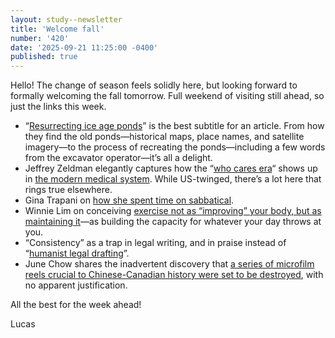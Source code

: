 ```yaml
---
layout: study--newsletter
title: 'Welcome fall'
number: '420'
date: '2025-09-21 11:25:00 -0400'
published: true
---
```


Hello! The change of season feels solidly here, but looking forward to formally welcoming the fall tomorrow. Full weekend of visiting still ahead, so just the links this week. 

- “[Resurrecting ice age ponds](https://www.theguardian.com/environment/2025/sep/20/just-add-water-how-to-bring-back-ancient-plants-in-a-norfolk-ghost-pond)” is the best subtitle for an article. From how they find the old ponds—historical maps, place names, and satellite imagery—to the process of recreating the ponds—including a few words from the excavator operator—it’s all a delight.
- Jeffrey Zeldman elegantly captures how the “[who cares era](https://dansinker.com/posts/2025-05-23-who-cares/)“ shows up in [the modern medical system](https://zeldman.com/2025/09/19/everybodys-lost-it-part-i/). While US-twinged, there’s a lot here that rings true elsewhere.
- Gina Trapani on [how she spent time on sabbatical](https://notetoself.studio/post/when-its-time-to-take-a-sabbatical/).
- Winnie Lim on conceiving [exercise not as “improving” your body, but as maintaining it](https://winnielim.org/journal/preserving-and-growing-our-energy-capacity/)—as building the capacity for whatever your day throws at you.
- “Consistency” as a trap in legal writing, and in praise instead of “[humanist legal drafting](https://writing.kemitchell.com/2025/09/20/Makes-Writing-Worse)”.
- June Chow shares the inadvertent discovery that [a series of microfilm reels crucial to Chinese-Canadian history were set to be destroyed](https://activehistory.ca/blog/2025/09/17/near-destruction-chinese-canadian-records-at-library-and-archives-canada/), with no apparent justification.

All the best for the week ahead!

Lucas